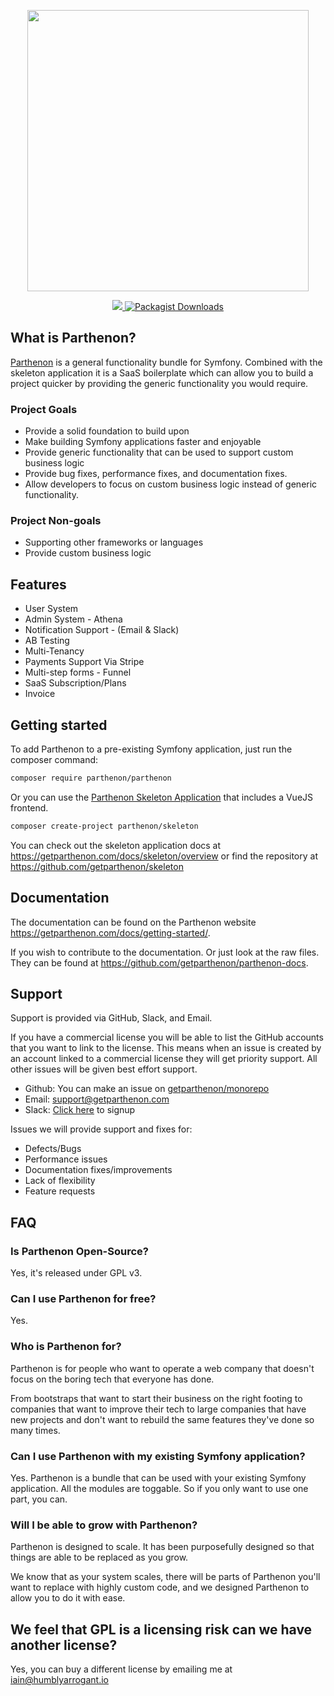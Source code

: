 <p align="center">
  <img width="450px" src="https://getparthenon.com/images/logo.svg">
</p>

<p align="center">
  <a href="https://scrutinizer-ci.com/g/getparthenon/parthenon/?branch=main">
    <img src="https://scrutinizer-ci.com/g/getparthenon/parthenon/badges/quality-score.png?b=main">
  </a>
  <a href="https://packagist.org/packages/parthenon/parthenon">
    <img alt="Packagist Downloads" src="https://img.shields.io/packagist/dt/parthenon/parthenon">
  </a>
  <br>
</p>

## What is Parthenon? 

[Parthenon](https://getparthenon.com) is a general functionality bundle for Symfony. Combined with the skeleton application it is a SaaS boilerplate which can allow you to build a project quicker by providing the generic functionality you would require.

### Project Goals

* Provide a solid foundation to build upon
* Make building Symfony applications faster and enjoyable
* Provide generic functionality that can be used to support custom business logic
* Provide bug fixes, performance fixes, and documentation fixes.
* Allow developers to focus on custom business logic instead of generic functionality.

### Project Non-goals

* Supporting other frameworks or languages
* Provide custom business logic

## Features

* User System
* Admin System - Athena
* Notification Support - (Email & Slack)
* AB Testing
* Multi-Tenancy
* Payments Support Via Stripe
* Multi-step forms - Funnel
* SaaS Subscription/Plans
* Invoice

## Getting started

To add Parthenon to a pre-existing Symfony application, just run the composer command:

```sh
composer require parthenon/parthenon
```

Or you can use the [Parthenon Skeleton Application](https://github.com/parthenon/skeleton) that includes a VueJS frontend.

```sh
composer create-project parthenon/skeleton
```

You can check out the skeleton application docs at https://getparthenon.com/docs/skeleton/overview or find the repository at https://github.com/getparthenon/skeleton

## Documentation

The documentation can be found on the Parthenon website https://getparthenon.com/docs/getting-started/.

If you wish to contribute to the documentation. Or just look at the raw files. They can be found at https://github.com/getparthenon/parthenon-docs.

## Support

Support is provided via GitHub, Slack, and Email.

If you have a commercial license you will be able to list the GitHub accounts that you want to link to the license. This
means when an issue is created by an account linked to a commercial license they will get priority support. All other
issues will be given best effort support.

* Github: You can make an issue on [getparthenon/monorepo](https://github.com/getparthenon/monorepo/issues/new/choose)
* Email: support@getparthenon.com
* Slack: [Click here](https://join.slack.com/t/parthenonsupport/shared_invite/zt-1gujl7xsw-OALGFlPs~_Vf1cw6zaEkdg) to signup

Issues we will provide support and fixes for:

* Defects/Bugs
* Performance issues
* Documentation fixes/improvements
* Lack of flexibility
* Feature requests

## FAQ

### Is Parthenon Open-Source?

Yes, it's released under GPL v3.

### Can I use Parthenon for free?

Yes.

### Who is Parthenon for?

Parthenon is for people who want to operate a web company that doesn't focus on the boring tech that everyone has done.

From bootstraps that want to start their business on the right footing to companies that want to improve their tech to large companies that have new projects and don't want to rebuild the same features they've done so many times.

### Can I use Parthenon with my existing Symfony application?

Yes. Parthenon is a bundle that can be used with your existing Symfony application. All the modules are toggable. So if you only want to use one part, you can.

### Will I be able to grow with Parthenon?

Parthenon is designed to scale. It has been purposefully designed so that things are able to be replaced as you grow.

We know that as your system scales, there will be parts of Parthenon you'll want to replace with highly custom code, and we designed Parthenon to allow you to do it with ease.

## We feel that GPL is a licensing risk can we have another license?

Yes, you can buy a different license by emailing me at iain@humblyarrogant.io
